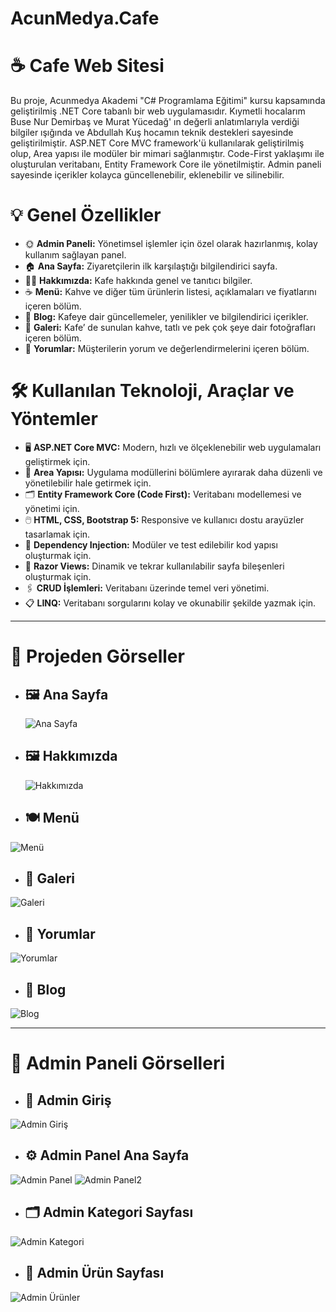 # AcunMedya.Cafe

# ☕ Cafe Web Sitesi

Bu proje, Acunmedya Akademi "C# Programlama Eğitimi" kursu kapsamında geliştirilmiş .NET Core tabanlı bir web uygulamasıdır. Kıymetli hocalarım Buse Nur Demirbaş ve Murat Yücedağ' ın değerli anlatımlarıyla verdiği bilgiler ışığında ve Abdullah Kuş hocamın teknik destekleri sayesinde geliştirilmiştir.  ASP.NET Core MVC framework'ü kullanılarak geliştirilmiş olup, Area yapısı ile modüler bir mimari sağlanmıştır. Code-First yaklaşımı ile oluşturulan veritabanı, Entity Framework Core ile yönetilmiştir. Admin paneli sayesinde içerikler kolayca güncellenebilir, eklenebilir ve silinebilir.

# 💡 Genel Özellikler
- 🌞 **Admin Paneli:** Yönetimsel işlemler için özel olarak hazırlanmış, kolay kullanım sağlayan panel.
- 🏠 **Ana Sayfa:** Ziyaretçilerin ilk karşılaştığı bilgilendirici sayfa.
- 👩‍💻 **Hakkımızda:** Kafe hakkında genel ve tanıtıcı bilgiler.
- ☕ **Menü:** Kahve ve diğer tüm ürünlerin listesi, açıklamaları ve fiyatlarını içeren bölüm.
- 📰 **Blog:** Kafeye dair güncellemeler, yenilikler ve bilgilendirici içerikler.
- 📸 **Galeri:** Kafe’ de sunulan kahve, tatlı ve pek çok şeye dair fotoğrafları içeren bölüm.
- 📱 **Yorumlar:** Müşterilerin yorum ve değerlendirmelerini içeren bölüm.

# 🛠 Kullanılan Teknoloji, Araçlar ve Yöntemler
- 🖥️ **ASP.NET Core MVC:** Modern, hızlı ve ölçeklenebilir web uygulamaları geliştirmek için.
- 📁 **Area Yapısı:** Uygulama modüllerini bölümlere ayırarak daha düzenli ve yönetilebilir hale getirmek için.
- 🗂️ **Entity Framework Core (Code First):** Veritabanı modellemesi ve yönetimi için.
- 🖱️ **HTML, CSS, Bootstrap 5:** Responsive ve kullanıcı dostu arayüzler tasarlamak için.
- 🔧 **Dependency Injection:** Modüler ve test edilebilir kod yapısı oluşturmak için.
- 📝 **Razor Views:** Dinamik ve tekrar kullanılabilir sayfa bileşenleri oluşturmak için.
- 🖇️ **CRUD İşlemleri:** Veritabanı üzerinde temel veri yönetimi.
- 📋 **LINQ:** Veritabanı sorgularını kolay ve okunabilir şekilde yazmak için.

---

# 📸 Projeden Görseller

- ## 🖼️ **Ana Sayfa**  
  ![Ana Sayfa](https://github.com/Burcu03/AcunMedya.Cafe/raw/master/wwwroot/images/anasayfa.png)

- ## 🖼️ **Hakkımızda**  
  ![Hakkımızda](https://github.com/Burcu03/AcunMedya.Cafe/raw/master/wwwroot/images/hakkimizda.png)

- ## 🍽 **Menü**  
![Menü](https://github.com/Burcu03/AcunMedya.Cafe/raw/master/wwwroot/images/menu.png)

- ## 📸 **Galeri**  
![Galeri](https://github.com/Burcu03/AcunMedya.CafeI/raw/master/wwwroot/images/galeri.png)

- ## 💬 **Yorumlar**  
![Yorumlar](https://github.com/Burcu03/AcunMedya.Cafe/raw/master/wwwroot/images/yorumlar.png)

- ## 📰 **Blog**  
![Blog](https://github.com/Burcu03/AcunMedya.Cafe/raw/master/wwwroot/images/blog.png)

---

# 🔐 Admin Paneli Görselleri

- ## 🔑 **Admin Giriş**  
![Admin Giriş](https://github.com/Burcu03/AcunMedya.Cafe/raw/master/wwwroot/images/login.png)

- ## ⚙️ **Admin Panel Ana Sayfa**  
![Admin Panel](https://github.com/Burcu03/AcunMedya.Cafe/raw/master/wwwroot/images/dashboard.png)
![Admin Panel2](https://github.com/Burcu03/AcunMedya.Cafe/raw/master/wwwroot/images/dashboard2.png)

- ## 🗂 **Admin Kategori Sayfası**  
![Admin Kategori](https://github.com/Burcu03/AcunMedya.Cafe/blob/master/wwwroot/images/admin-kategori.png)

- ## 🍔 **Admin Ürün Sayfası**  
![Admin Ürünler](https://github.com/Burcu03/AcunMedya.Cafe/blob/master/wwwroot/images/admin-urunler.png)
